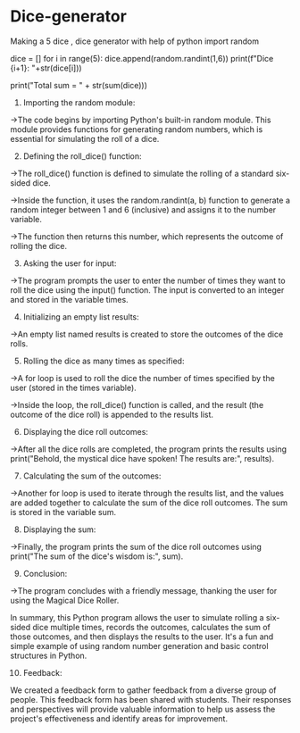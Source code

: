 # Dice-generator
Making a 5 dice , dice generator  with help of python
import random 

dice = []
for i in range(5):
    dice.append(random.randint(1,6))
    print(f"Dice {i+1}: "+str(dice[i]))
    
print("Total sum = " + str(sum(dice)))

1. Importing the random module: 

->The code begins by importing Python's built-in random module. This module provides functions for generating random numbers, which is essential for simulating the roll of a dice. 

2. Defining the roll_dice() function: 

->The roll_dice() function is defined to simulate the rolling of a standard six-sided dice. 

->Inside the function, it uses the random.randint(a, b) function to generate a random integer between 1 and 6 (inclusive) and assigns it to the number variable. 

->The function then returns this number, which represents the outcome of rolling the dice. 

 

 

3. Asking the user for input: 

->The program prompts the user to enter the number of times they want to roll the dice using the input() function. The input is converted to an integer and stored in the variable times. 

4. Initializing an empty list results: 

->An empty list named results is created to store the outcomes of the dice rolls. 

5. Rolling the dice as many times as specified: 

->A for loop is used to roll the dice the number of times specified by the user (stored in the times variable). 

->Inside the loop, the roll_dice() function is called, and the result (the outcome of the dice roll) is appended to the results list.   

6. Displaying the dice roll outcomes: 

->After all the dice rolls are completed, the program prints the results using print("Behold, the mystical dice have spoken! The results are:", results). 

7. Calculating the sum of the outcomes: 

->Another for loop is used to iterate through the results list, and the values are added together to calculate the sum of the dice roll outcomes. The sum is stored in the variable sum. 

8. Displaying the sum: 

->Finally, the program prints the sum of the dice roll outcomes using print("The sum of the dice's wisdom is:", sum).

9. Conclusion: 

->The program concludes with a friendly message, thanking the user for using the Magical Dice Roller. 

In summary, this Python program allows the user to simulate rolling a six-sided dice multiple times, records the outcomes, calculates the sum of those outcomes, and then displays the results to the user. It's a fun and simple example of using random number generation and basic control structures in Python.

10. Feedback:

We created a feedback form to gather feedback from a diverse group of people. This feedback form has been shared with students. Their responses and perspectives will provide valuable information to help us assess the project's effectiveness and identify areas for improvement.
